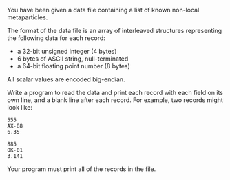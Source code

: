 


You have been given a data file containing a list of known non-local
metaparticles.

The format of the data file is an array of interleaved structures representing
the following data for each record:

* a 32-bit unsigned integer (4 bytes)
* 6 bytes of ASCII string, null-terminated
* a 64-bit floating point number (8 bytes)

All scalar values are encoded big-endian.

Write a program to read the data and print each record with each field on its
own line, and a blank line after each record.  For example, two records might
look like:

```
555
AX-88
6.35

885
OK-01
3.141

```

Your program must print all of the records in the file.

